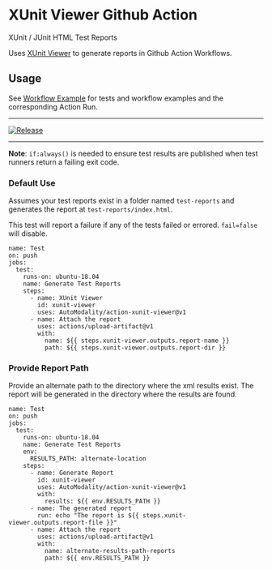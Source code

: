 # XUnit Viewer Github Action
XUnit / JUnit HTML Test Reports

Uses [XUnit Viewer](https://github.com/lukejpreston/xunit-viewer) to generate reports in Github Action Workflows.

## Usage

See [Workflow Example](./.github/workflows/release.yml) for tests and workflow examples and 
the corresponding Action Run.

---
[![Release](https://github.com/AutoModality/action-xunit-viewer/workflows/Release/badge.svg)](https://github.com/AutoModality/action-xunit-viewer/actions)

---

**Note**: `if:always()` is needed to ensure test results are published when test runners return a failing exit code.



### Default Use

Assumes your test reports exist in a folder named `test-reports` and generates the 
report at `test-reports/index.html`. 

This test will report a failure if any of the tests failed or errored.  `fail=false` will disable.

```
name: Test
on: push
jobs:
  test:
    runs-on: ubuntu-18.04
    name: Generate Test Reports
    steps:
      - name: XUnit Viewer
        id: xunit-viewer
        uses: AutoModality/action-xunit-viewer@v1  
      - name: Attach the report
        uses: actions/upload-artifact@v1
        with:
          name: ${{ steps.xunit-viewer.outputs.report-name }}
          path: ${{ steps.xunit-viewer.outputs.report-dir }}

```

### Provide Report Path

Provide an alternate path to the directory where the xml results exist.  The report will be generated in the directory where the results are found.

```
name: Test
on: push
jobs:
  test:
    runs-on: ubuntu-18.04
    name: Generate Test Reports
    env:
      RESULTS_PATH: alternate-location
    steps:
      - name: Generate Report
        id: xunit-viewer
        uses: AutoModality/action-xunit-viewer@v1
        with:
          results: ${{ env.RESULTS_PATH }}
      - name: The generated report
        run: echo "The report is ${{ steps.xunit-viewer.outputs.report-file }}"    
      - name: Attach the report
        uses: actions/upload-artifact@v1
        with:
          name: alternate-results-path-reports
          path: ${{ env.RESULTS_PATH }}

```
